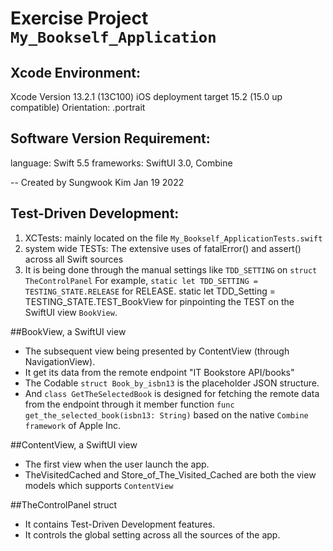 #  Exercise Project `My_Bookself_Application`

## Xcode Environment:
Xcode Version 13.2.1 (13C100)
iOS deployment target 15.2 (15.0 up compatible)
Orientation: .portrait

## Software Version Requirement:
language: Swift 5.5
frameworks: SwiftUI 3.0, Combine

-- Created by Sungwook Kim
   Jan 19 2022


## Test-Driven Development:
1. XCTests: mainly located on the file `My_Bookself_ApplicationTests.swift`
2. system wide TESTs: The extensive uses of fatalError() and assert() across all Swift sources 
3. It is being done through the manual settings like `TDD_SETTING` on `struct TheControlPanel`
    For example, `static let TDD_SETTING = TESTING_STATE.RELEASE` for RELEASE.
    static let TDD_Setting = TESTING_STATE.TEST_BookView for pinpointing the TEST on the SwiftUI view `BookView`.


##BookView, a SwiftUI view
- The subsequent view being presented by ContentView (through NavigationView).
- It get its data from the remote endpoint "IT Bookstore API/books"
- The Codable `struct Book_by_isbn13` is the placeholder JSON structure.
- And `class GetTheSelectedBook` is designed for fetching the remote data from the endpoint through
     it member function `func get_the_selected_book(isbn13: String)` based on the native `Combine framework` of Apple Inc.

##ContentView, a SwiftUI view
- The first view when the user launch the app.
- TheVisitedCached and Store_of_The_Visited_Cached are both the view models which supports `ContentView`

##TheControlPanel struct
- It contains Test-Driven Development features.
- It controls the global setting across all the sources of the app.

